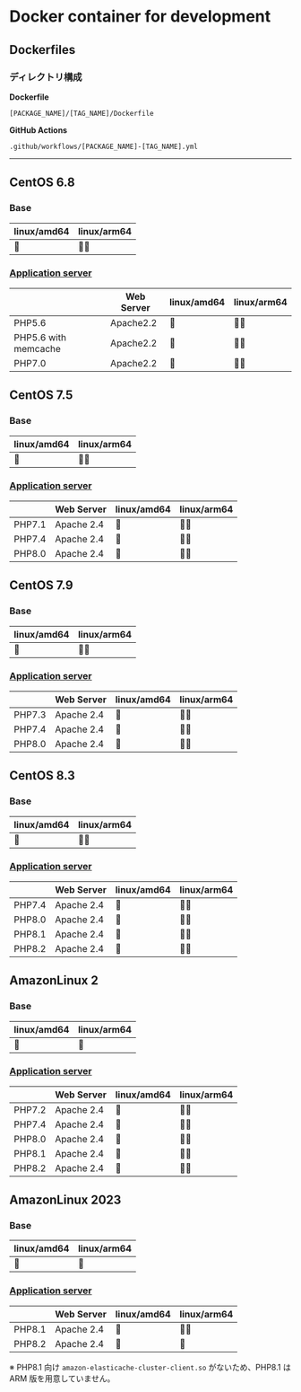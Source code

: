 # Docker container for development

## Dockerfiles

### ディレクトリ構成

**Dockerfile**

`[PACKAGE_NAME]/[TAG_NAME]/Dockerfile`  

**GitHub Actions**

`.github/workflows/[PACKAGE_NAME]-[TAG_NAME].yml`

---

## CentOS 6.8

### Base

| linux/amd64 | linux/arm64 |
|-------------|-------------|
| 🐳          | 🙅🏻        |

### [Application server](https://github.com/orgs/buddying-inc/packages/container/package/webserver-centos68)


|                      | Web Server | linux/amd64 | linux/arm64 |
|----------------------|------------|-------------|-------------|
| PHP5.6               | Apache2.2  | 🐳          | 🙅🏻        |
| PHP5.6 with memcache | Apache2.2  | 🐳          | 🙅🏻        |
| PHP7.0               | Apache2.2  | 🐳          | 🙅🏻        |

## CentOS 7.5

### Base

| linux/amd64 | linux/arm64  |
|-----|------|
| 🐳  | 🙅🏻 |

### [Application server](https://github.com/orgs/buddying-inc/packages/container/package/webserver-centos75)

|        | Web Server | linux/amd64 | linux/arm64 |
|--------|------------|-------------|-------------|
| PHP7.1 | Apache 2.4 | 🐳          | 🙅🏻        |
| PHP7.4 | Apache 2.4 | 🐳          | 🙅🏻        |
| PHP8.0 | Apache 2.4 | 🐳          | 🙅🏻        |

## CentOS 7.9

### Base

| linux/amd64 | linux/arm64 |
|-------------|-------------|
| 🐳          | 🙅🏻        |

### [Application server](https://github.com/orgs/buddying-inc/packages/container/package/webserver-centos79)

|        | Web Server | linux/amd64 | linux/arm64 |
|--------|------------|-------------|-------------|
| PHP7.3 | Apache 2.4 | 🐳          | 🙅🏻        |
| PHP7.4 | Apache 2.4 | 🐳          | 🙅🏻        |
| PHP8.0 | Apache 2.4 | 🐳          | 🙅🏻        |

## CentOS 8.3

### Base

| linux/amd64 | linux/arm64  |
|-----|------|
| 🐳  | 🙅🏻 |

### [Application server](https://github.com/orgs/buddying-inc/packages/container/package/webserver-centos83)

|        | Web Server | linux/amd64 | linux/arm64 |
|--------|------------|-------------|-------------|
| PHP7.4 | Apache 2.4 | 🐳          | 🙅🏻        |
| PHP8.0 | Apache 2.4 | 🐳          | 🙅🏻        |
| PHP8.1 | Apache 2.4 | 🐳          | 🙅🏻        |
| PHP8.2 | Apache 2.4 | 🐳          | 🙅🏻        |

## AmazonLinux 2

### Base

| linux/amd64 | linux/arm64 |
|-------------|-------------|
| 🐳          | 🐳          |

### [Application server](https://github.com/orgs/buddying-inc/packages/container/package/webserver-amzn2)

|        | Web Server | linux/amd64 | linux/arm64 |
|--------|------------|-------------|-------------|
| PHP7.2 | Apache 2.4 | 🐳          | 🙅🏻        |
| PHP7.4 | Apache 2.4 | 🐳          | 🙅🏻        |
| PHP8.0 | Apache 2.4 | 🐳          | 🙅🏻        |
| PHP8.1 | Apache 2.4 | 🐳          | 🙅🏻        |
| PHP8.2 | Apache 2.4 | 🐳          | 🙅🏻        |

## AmazonLinux 2023

### Base

| linux/amd64 | linux/arm64 |
|-------------|-------------|
| 🐳          | 🐳          |

### [Application server](https://github.com/orgs/buddying-inc/packages/container/package/webserver-al2023)


|        | Web Server | linux/amd64 | linux/arm64 |
|--------|------------|-------------|-------------|
| PHP8.1 | Apache 2.4 | 🐳          | 🙅🏻        |
| PHP8.2 | Apache 2.4 | 🐳          | 🐳          |

※ PHP8.1 向け `amazon-elasticache-cluster-client.so` がないため、PHP8.1 は ARM 版を用意していません。
